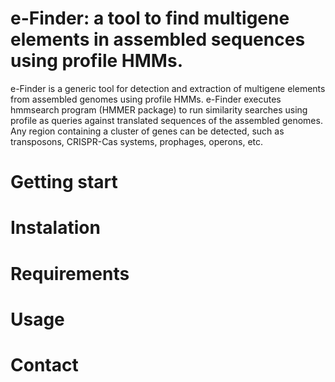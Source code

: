 # e-Finder: a tool to find multigene elements in assembled sequences using profile HMMs.

e-Finder is a generic tool for detection and extraction of multigene elements from assembled genomes using profile HMMs. e-Finder executes hmmsearch program (HMMER package) to run similarity searches using profile as queries against translated sequences of the assembled genomes. Any region containing a cluster of genes can be detected, such as transposons, CRISPR-Cas systems, prophages, operons, etc.

# Getting start

# Instalation

# Requirements

# Usage

# Contact
